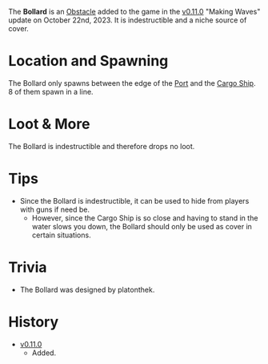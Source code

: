 The **Bollard** is an [Obstacle](/obstacles) added to the game in the [v0.11.0](https://github.com/HasangerGames/suroi/releases/tag/v0.11.0) "Making Waves" update on October 22nd, 2023. It is indestructible and a niche source of cover.

# Location and Spawning

The Bollard only spawns between the edge of the [Port](/buildings/port) and the [Cargo Ship](/buildings/ship). 8 of them spawn in a line.

# Loot & More

The Bollard is indestructible and therefore drops no loot.

# Tips

- Since the Bollard is indestructible, it can be used to hide from players with guns if need be.
  - However, since the Cargo Ship is so close and having to stand in the water slows you down, the Bollard should only be used as cover in certain situations.

# Trivia

- The Bollard was designed by platonthek.

# History

- [v0.11.0](https://github.com/HasangerGames/suroi/releases/tag/v0.11.0)
  - Added.
